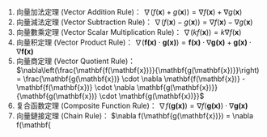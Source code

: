 1. 向量加法定理 (Vector Addition Rule)：
$\nabla(f(\mathbf{x}) + g(\mathbf{x})) = \nabla f(\mathbf{x}) + \nabla g(\mathbf{x})$
2. 向量減法定理 (Vector Subtraction Rule)：
$\nabla(f(\mathbf{x}) - g(\mathbf{x})) = \nabla f(\mathbf{x}) - \nabla g(\mathbf{x})$
3. 向量數乘定理 (Vector Scalar Multiplication Rule)：
$\nabla(kf(\mathbf{x})) = k\nabla f(\mathbf{x})$
4. 向量积定理 (Vector Product Rule)：
$\nabla(\mathbf{f(\mathbf{x})} \cdot \mathbf{g(\mathbf{x})}) = \mathbf{f(\mathbf{x})} \cdot \nabla \mathbf{g(\mathbf{x})} + \mathbf{g(\mathbf{x})} \cdot \nabla \mathbf{f(\mathbf{x})}$
5. 向量商定理 (Vector Quotient Rule)：
$\nabla\left(\frac{\mathbf{f(\mathbf{x})}}{\mathbf{g(\mathbf{x})}}\right) = \frac{\mathbf{g(\mathbf{x})} \cdot \nabla \mathbf{f(\mathbf{x})} - \mathbf{f(\mathbf{x})} \cdot \nabla \mathbf{g(\mathbf{x})}}{\mathbf{g(\mathbf{x})} \cdot \mathbf{g(\mathbf{x})}}$
6. 复合函数定理 (Composite Function Rule)：
$\nabla f(\mathbf{g(\mathbf{x})}) = \nabla f(\mathbf{g(\mathbf{x})}) \cdot \nabla \mathbf{g(\mathbf{x})}$
7. 向量鏈接定理 (Chain Rule)：
$\nabla f(\mathbf{g(\mathbf{x})}) = \nabla f(\mathbf{